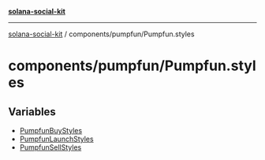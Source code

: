 [**solana-social-kit**](../../../README.md)

***

[solana-social-kit](../../../README.md) / components/pumpfun/Pumpfun.styles

# components/pumpfun/Pumpfun.styles

## Variables

- [PumpfunBuyStyles](variables/PumpfunBuyStyles.md)
- [PumpfunLaunchStyles](variables/PumpfunLaunchStyles.md)
- [PumpfunSellStyles](variables/PumpfunSellStyles.md)
